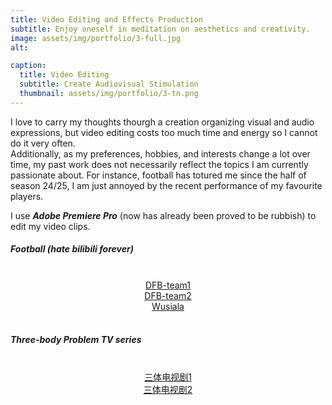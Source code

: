 ```yaml
---
title: Video Editing and Effects Production
subtitle: Enjoy oneself in meditation on aesthetics and creativity.
image: assets/img/portfolio/3-full.jpg
alt: 

caption:
  title: Video Editing
  subtitle: Create Audiovisual Stimulation
  thumbnail: assets/img/portfolio/3-tn.png
---
```

I love to carry my thoughts thourgh a creation organizing visual and audio expressions, but video editing costs too much time and energy so I cannot do it very often.  
Additionally, as my preferences, hobbies, and interests change a lot over time, my past work does not necessarily reflect the topics I am currently passionate about. For instance, football has totured me since the half of season 24/25, I am just annoyed by the recent performance of my favourite players.

I use ***Adobe Premiere Pro*** (now has already been proved to be rubbish) to edit my video clips.  
  
##### Football (hate *bilibili* forever)  
<div align="center">
  <br>
  <a href="https://www.alipan.com/s/ALnWAa3RAq4">DFB-team1</a> 
  <br> 
  <a href="[https://www.alipan.com/s/ALnWAa3RAq4](https://www.bilibili.com/video/BV1H8aSeEEfi/?share_source=copy_web&vd_source=aee61843d7b2abba2627ec3283880b83)">DFB-team2</a>
  <br>
   <a href="[https://www.alipan.com/s/ALnWAa3RAq4](https://www.bilibili.com/video/BV1JJ4MejEo2/?share_source=copy_web&vd_source=aee61843d7b2abba2627ec3283880b83)">Wusiala</a>
</div>

<br>  
  
##### Three-body Problem TV series
<div align="center">
  <br>
  <a href="https://www.bilibili.com/video/BV1bj411T7Nm/?share_source=copy_web&vd_source=aee61843d7b2abba2627ec3283880b83">三体电视剧1</a> 
  <br> 
  <a href="[https://www.bilibili.com/video/BV15841137Nc/?share_source=copy_web&vd_source=aee61843d7b2abba2627ec3283880b83">三体电视剧2</a>  
</div>
<br>
<br>
